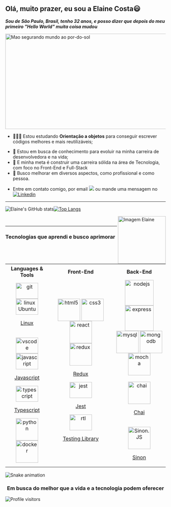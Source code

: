 <!--- Olá, esse é meu readme, fique à vontade para utilizá-lo como quiser! -->

## Olá, muito prazer, eu sou a Elaine Costa😃
***Sou de São Paulo, Brasil, tenho 32 anos, e posso dizer que depois do meu primeiro "Hello World" muita coisa mudou*** 
<div>
<!-- <img align="center" alt="Header" src="https://github.com/joaopauloaramuni/joaopauloaramuni/blob/master/img/header.png?raw=true"/> -->
</div>

<img align="center" alt="Mao segurando mundo ao por-do-sol" src="https://user-images.githubusercontent.com/98190168/219797182-8b8c9592-9b8f-416b-a566-7f26b2b025ad.jpg" width="1000" height="300" >


- 👨🏽‍💻 Estou estudando **Orientação a objetos** para conseguir escrever códigos melhores e mais reutilizáveis;
<!-- - 🌱 Estou aprendendo como fazer testes de integração nas minhas próprias **API**;  -->
- 💼 Estou em busca de conhecimento para evoluir na minha carreira de desenvolvedora e na vida;
- 🚀 E minha meta é construir uma carreira sólida na área de Tecnologia, com foco no Front-End e Full-Stack
- :star2: Busco melhorar em diversos aspectos, como profissional e como pessoa.

<!-- - 📝 Veja meu Curriculum Vitae <a href="https://gitconnected.com/johnatas-henrique/resume" target="_blank">clicando aqui</a> para mais informações. -->
- Entre em contato comigo, por email <a href ="mailto:elainerscosta@hotmal.com"><img src="https://img.shields.io/badge/Outlook-0078D4?style=for-the-badge&logo=outlook&logoColor=white" target="_blank"></a> ou mande uma mensagem no [![Linkedin](https://img.shields.io/badge/LinkedIn-0077B5?style=for-the-badge&logo=linkedin&logoColor=white)](https://www.linkedin.com/in/elainerscosta/)
-----

![Elaine's GitHub stats](https://github-readme-stats.vercel.app/api?username=ElaineCostadev&show_icons=true&theme=vision-friendly-dark)[![Top Langs](https://github-readme-stats.vercel.app/api/top-langs/?username=ElaineCostadev&layout=compact&langs_count=8&theme=vision-friendly-dark)](https://github.com/ElaineCostadev/github-readme-stats)

<img align=right src="https://i.picasion.com/pic92/13a8c0ceb97af4af2aa55d42d52e514c.gif" width="150" height="150" border="solid 100"  alt="Imagem Elaine" />
<br />

-----

### Tecnologias que aprendi e busco aprimorar
<!-- 
<div style="display: inline_block"><br/>
  <img align="center" alt="HTML5" src="https://img.shields.io/badge/HTML5-E34F26?style=for-the-badge&logo=html5&logoColor=white" />
  <img align="center" alt="CSS3" src="https://img.shields.io/badge/CSS3-1572B6?style=for-the-badge&logo=css3&logoColor=white" />
  <img align="center" alt="JavaScript" src="https://img.shields.io/badge/JavaScript-F7DF1E?style=for-the-badge&logo=javascript&logoColor=black" />
  <img align="center" alt="React" src="https://img.shields.io/badge/React-20232A?style=for-the-badge&logo=react&logoColor=61DAFB" />
  <img align="center" alt="Redux" src="https://img.shields.io/badge/Redux-593D88?style=for-the-badge&logo=redux&logoColor=white" />
  <img align="center" alt="Jest" src="https://img.shields.io/badge/Jest-323330?style=for-the-badge&logo=Jest&logoColor=white" />
</div><br/> -->

<!--  align="center"  -->

<table align="center">
  <tr>
    <th >Languages & Tools</th>
    <th >Front-End</th> 
    <th >Back-End</th>
  </tr>
  <tr  align="center">
    <td >
      <a href="https://www.git-scm.com/doc" target="_blank">
      <img align="center" alt="git" src="https://cdn.jsdelivr.net/gh/devicons/devicon/icons/git/git-plain-wordmark.svg" width="70px" height="50px" /><a/>
      <br>
      <a href="https://help.ubuntu.com/20.04/ubuntu-help/index.html" target=_blank>
      <img align="end" alt="linux Ubuntu" src="https://cdn.jsdelivr.net/gh/devicons/devicon/icons/linux/linux-original.svg" width="70px" height="50px"/><p>Linux</p><a/>
      <br>
      <a href="https://code.visualstudio.com/docs" target="_blank">
      <img align="center" alt="vscode" src="https://cdn.jsdelivr.net/gh/devicons/devicon/icons/vscode/vscode-original-wordmark.svg" width="70px" height="50px"/><a/>
      <br>
      <a href="https://developer.mozilla.org/pt-BR/docs/Web/JavaScript" target="_blank">
      <img align="center" alt="javascript" src="https://cdn.jsdelivr.net/gh/devicons/devicon/icons/javascript/javascript-original.svg" width="70px" height="50px"/><p>Javascript</p><a/>
      <a href="https://www.typescriptlang.org/docs/" target="_blank">
      <img align="center" alt="typescript" src="https://cdn.jsdelivr.net/gh/devicons/devicon/icons/typescript/typescript-original.svg" width="70px" height="50px"/><p>Typescript</p><a/>
      <a href="https://www.python.org/doc/" target="_blank">
      <img align="center" alt="python" src="https://cdn.jsdelivr.net/gh/devicons/devicon/icons/python/python-original-wordmark.svg" width="70px" height="70px"/><a/>
      <a href="https://docs.docker.com/" target="_blank">
      <img align="center" alt="docker" src="https://cdn.jsdelivr.net/gh/devicons/devicon/icons/docker/docker-original-wordmark.svg" width="70px" height="70px"/>
    </td>
    <td width="40%">
      <a href="https://html.spec.whatwg.org/multipage/" target="_blank">
      <img align="center" alt="html5" src="https://cdn.jsdelivr.net/gh/devicons/devicon/icons/html5/html5-original-wordmark.svg" width="70px" height="70px"/></a>
      <a href="https://developer.mozilla.org/en-US/docs/Web/CSS/Reference" target="_blank">
      <img align="center" alt="css3" src="https://cdn.jsdelivr.net/gh/devicons/devicon/icons/css3/css3-original-wordmark.svg" width="70px" height="70px"/></a>
      <br>
      <a href="https://pt-br.reactjs.org/docs/getting-started.html" target="_blank">
      <img align="center" alt="react" src="https://cdn.jsdelivr.net/gh/devicons/devicon/icons/react/react-original-wordmark.svg" width="70px" height="70px"/></a>
      <br>
      <a href="https://redux.js.org/" target="_blank">                                                                      
      <img align="center" alt="redux" src="https://cdn.jsdelivr.net/gh/devicons/devicon/icons/redux/redux-original.svg" width="70px" height="70px"/><p>Redux</p></a>
      <a href="https://jestjs.io/pt-BR/docs/getting-started" target="_blank">
      <img align="center" alt="jest" src="https://cdn.jsdelivr.net/gh/devicons/devicon/icons/jest/jest-plain.svg" width="70px" height="50px"/><p>Jest</p></a>
      <a href="https://testing-library.com/docs/react-testing-library/intro/" target="_blank"> 
      <img align="center" alt="rtl" src="https://testing-library.com/img/octopus-64x64.png" width="70px" height="50px"/><p>Testing Library</p></a>
    </td> 
    <td width="33%" >
      <a href="https://nodejs.org/en/docs/" target="_blank">
      <img align="center" alt="nodejs" src="https://cdn.jsdelivr.net/gh/devicons/devicon/icons/nodejs/nodejs-original-wordmark.svg" width="90px" height="80px"/><a/>
      <a href="https://expressjs.com/" target="_blank">
      <img align="center" alt="express" src="https://cdn.jsdelivr.net/gh/devicons/devicon/icons/express/express-original-wordmark.svg" width="90px" height="80px"/><a/>
      <br>
      <a href="https://dev.mysql.com/doc/" target="_blank">
      <img align="center" alt="mysql" src="https://cdn.jsdelivr.net/gh/devicons/devicon/icons/mysql/mysql-original-wordmark.svg" width="70px" height="70px"/><a/>
      <a href="https://www.mongodb.com/docs/" target="_blank"> 
      <img align="center" alt="mongodb" src="https://cdn.jsdelivr.net/gh/devicons/devicon/icons/mongodb/mongodb-original-wordmark.svg" width="70px" height="70px"/><a/>
      <a href="https://mochajs.org/" target="_blank">
      <img align="center" alt="mocha" src="https://cdn.jsdelivr.net/gh/devicons/devicon/icons/mocha/mocha-plain.svg" width="70px" height="70px"/><a/>
      <br>
      <br>
      <a href="https://www.chaijs.com/" target="_blank">
      <img align="center" alt="chai"  src="https://imgs.search.brave.com/jlxo_0CD0k5rfvzrM4ZeWwZqBGa6CA3KJoN6iQfpdFE/rs:fit:474:237:1/g:ce/aHR0cHM6Ly9yZXBv/c2l0b3J5LWltYWdl/cy5naXRodWJ1c2Vy/Y29udGVudC5jb20v/MjkzMTExMS9jMzQy/OGU4MC02NWQxLTEx/ZTktODMyZS05YTA1/NzUyOWE4NDk" width="70px" height="70px"/><p>Chai</p><a/>
      <br>
      <a href="https://sinonjs.org" target="_blank">
      <img align="center" alt="Sinon.JS" src="https://sinonjs.org/assets/images/logo.png" width="70px" height="70px"/><p>Sinon</p><a/>
    </td >
  </tr>
</table>


![Snake animation](https://github.com/ElaineCostadev/ElaineCostadev/blob/output/github-contribution-grid-snake.svg)

<h3 align="center">Em busca do melhor que a vida e a tecnologia podem oferecer </h3>

<div>
<img alt="Profile visitors" src="https://komarev.com/ghpvc/?username=elainecostadev&style=plastic&color=orange"/>
</div>

<!---
<div>
<a href="https://stars.github.com/nominate/" target="_blank"><img src="https://img.shields.io/static/v1?label=%F0%9F%8C%9F&message=If%20useful&color=blue"/></a> <br />
<img alt="Stars" src="https://img.shields.io/github/stars/elainecostadev?style=social"/>
<img alt="Followers" src="https://img.shields.io/github/followers/elainecostadev?style=social"/>
</div>
-->

